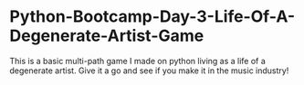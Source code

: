# Python-Bootcamp-Day-3-Life-Of-A-Degenerate-Artist-Game
This is a basic multi-path game I made on python living as a life of a degenerate artist. Give it a go and see if you make it in the music industry!
